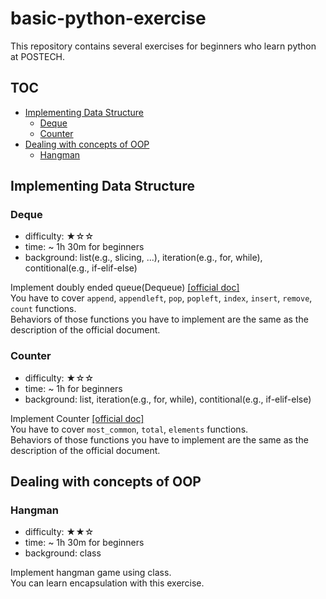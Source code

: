 # basic-python-exercise
This repository contains several exercises for beginners who learn python at POSTECH.

## TOC
- [Implementing Data Structure](#implementing-data-structure)
  - [Deque](#deque)
  - [Counter](#counter)
- [Dealing with concepts of OOP](#dealing-with-concepts-of-oop)
  - [Hangman](#hangman)

## Implementing Data Structure

### Deque
- difficulty: ★☆☆  
- time: ~ 1h 30m for beginners
- background: list(e.g., slicing, ...), iteration(e.g., for, while), contitional(e.g., if-elif-else)

Implement doubly ended queue(Dequeue) <a href='https://docs.python.org/ko/3/library/collections.html#collections.deque'>[official doc]</a>  
You have to cover `append`, `appendleft`, `pop`, `popleft`, `index`, `insert`, `remove`, `count` functions.  
Behaviors of those functions you have to implement are the same as the description of the official document.  

### Counter
- difficulty: ★☆☆  
- time: ~ 1h for beginners
- background: list, iteration(e.g., for, while), contitional(e.g., if-elif-else)

Implement Counter <a href='https://docs.python.org/ko/3/library/collections.html#collections.Counter'>[official doc]</a>  
You have to cover `most_common`, `total`, `elements` functions.  
Behaviors of those functions you have to implement are the same as the description of the official document.  

## Dealing with concepts of OOP

### Hangman
- difficulty: ★★☆  
- time: ~ 1h 30m for beginners
- background: class

Implement hangman game using class.  
You can learn encapsulation with this exercise.
